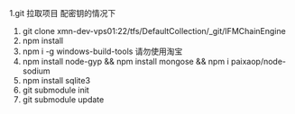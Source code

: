 1.git 拉取项目 配密钥的情况下
  1. git clone xmn-dev-vps01:22/tfs/DefaultCollection/_git/IFMChainEngine
  2. npm install 
  3. npm i -g windows-build-tools
  请勿使用淘宝
  4. npm install node-gyp && npm install mongose && npm i paixaop/node-sodium
  5. npm install sqlite3
  6. git submodule init
  7. git submodule update

